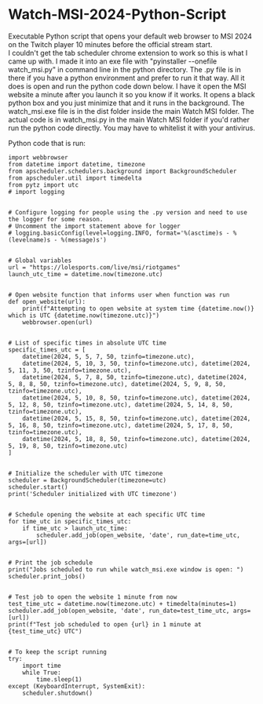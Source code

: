 # Watch-MSI-2024-Python-Script
Executable Python script that opens your default web browser to MSI 2024 on the Twitch player 10 minutes before the official stream start.  
I couldn't get the tab scheduler chrome extension to work so this is what I came up with.
I made it into an exe file with "pyinstaller --onefile watch_msi.py" in command line in the python directory.  The .py file is in there if you have a python environment and prefer to run it that way.
All it does is open and run the python code down below.  I have it open the MSI website a minute after you launch it so you know if it works.  It opens a black python box and you just minimize that and it runs in the background.
The watch_msi.exe file is in the dist folder inside the main Watch MSI folder.  The actual code is in watch_msi.py in the main Watch MSI folder if you'd rather run the python code directly.
You may have to whitelist it with your antivirus.


Python code that is run:
```
import webbrowser
from datetime import datetime, timezone
from apscheduler.schedulers.background import BackgroundScheduler
from apscheduler.util import timedelta
from pytz import utc
# import logging


# Configure logging for people using the .py version and need to use the logger for some reason.  
# Uncomment the import statement above for logger
# logging.basicConfig(level=logging.INFO, format='%(asctime)s - %(levelname)s - %(message)s')


# Global variables
url = "https://lolesports.com/live/msi/riotgames"
launch_utc_time = datetime.now(timezone.utc)


# Open website function that informs user when function was run
def open_website(url):
    print(f"Attempting to open website at system time {datetime.now()} which is UTC {datetime.now(timezone.utc)}")
    webbrowser.open(url)


# List of specific times in absolute UTC time
specific_times_utc = [
    datetime(2024, 5, 5, 7, 50, tzinfo=timezone.utc),
    datetime(2024, 5, 10, 3, 50, tzinfo=timezone.utc), datetime(2024, 5, 11, 3, 50, tzinfo=timezone.utc),
    datetime(2024, 5, 7, 8, 50, tzinfo=timezone.utc), datetime(2024, 5, 8, 8, 50, tzinfo=timezone.utc), datetime(2024, 5, 9, 8, 50, tzinfo=timezone.utc),
    datetime(2024, 5, 10, 8, 50, tzinfo=timezone.utc), datetime(2024, 5, 12, 8, 50, tzinfo=timezone.utc), datetime(2024, 5, 14, 8, 50, tzinfo=timezone.utc),
    datetime(2024, 5, 15, 8, 50, tzinfo=timezone.utc), datetime(2024, 5, 16, 8, 50, tzinfo=timezone.utc), datetime(2024, 5, 17, 8, 50, tzinfo=timezone.utc),
    datetime(2024, 5, 18, 8, 50, tzinfo=timezone.utc), datetime(2024, 5, 19, 8, 50, tzinfo=timezone.utc)
]


# Initialize the scheduler with UTC timezone
scheduler = BackgroundScheduler(timezone=utc)
scheduler.start()
print('Scheduler initialized with UTC timezone')


# Schedule opening the website at each specific UTC time
for time_utc in specific_times_utc:
    if time_utc > launch_utc_time:
        scheduler.add_job(open_website, 'date', run_date=time_utc, args=[url])


# Print the job schedule    
print("Jobs scheduled to run while watch_msi.exe window is open: ")
scheduler.print_jobs()


# Test job to open the website 1 minute from now
test_time_utc = datetime.now(timezone.utc) + timedelta(minutes=1)
scheduler.add_job(open_website, 'date', run_date=test_time_utc, args=[url])
print(f"Test job scheduled to open {url} in 1 minute at {test_time_utc} UTC")


# To keep the script running
try:
    import time
    while True:
        time.sleep(1)
except (KeyboardInterrupt, SystemExit):
    scheduler.shutdown()
```
